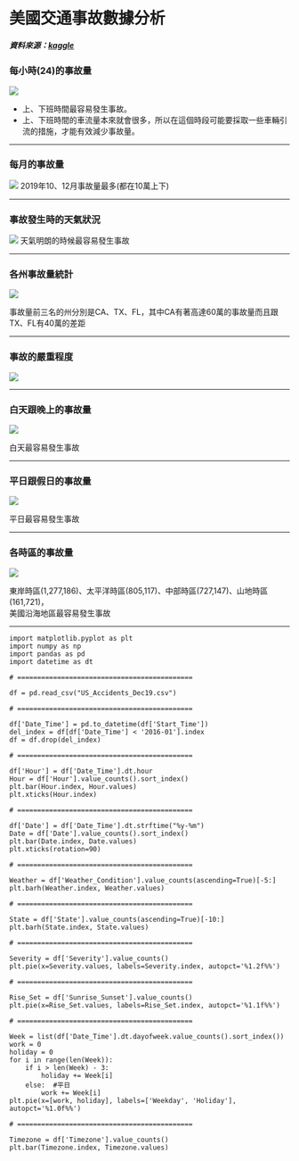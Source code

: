 # 美國交通事故數據分析
##### 資料來源：[kaggle](https://www.kaggle.com/sobhanmoosavi/us-accidents)

### 每小時(24)的事故量
![](https://i.imgur.com/g13ldbl.png)

* 上、下班時間最容易發生事故。
* 上、下班時間的車流量本來就會很多，所以在這個時段可能要採取一些車輛引流的措施，才能有效減少事故量。

----

### 每月的事故量
![](https://i.imgur.com/yj4t0dz.png)
2019年10、12月事故量最多(都在10萬上下)

----

### 事故發生時的天氣狀況
![](https://i.imgur.com/o7XawzC.png)
天氣明朗的時候最容易發生事故

----

### 各州事故量統計
![](https://i.imgur.com/uth84OT.png)

事故量前三名的州分別是CA、TX、FL，其中CA有著高達60萬的事故量而且跟TX、FL有40萬的差距


----

### 事故的嚴重程度
![](https://i.imgur.com/zznwIOD.png)

----

### 白天跟晚上的事故量
![](https://i.imgur.com/tBp7g67.png)

白天最容易發生事故

----

### 平日跟假日的事故量
![](https://i.imgur.com/4yoFHg7.png)

平日最容易發生事故

----

### 各時區的事故量
![](https://i.imgur.com/MicmCcy.png)

東岸時區(1,277,186)、太平洋時區(805,117)、中部時區(727,147)、山地時區(161,721)，  
美國沿海地區最容易發生事故

---
```
import matplotlib.pyplot as plt
import numpy as np
import pandas as pd
import datetime as dt

# ============================================

df = pd.read_csv("US_Accidents_Dec19.csv")

# ============================================

df['Date_Time'] = pd.to_datetime(df['Start_Time'])
del_index = df[df['Date_Time'] < '2016-01'].index
df = df.drop(del_index)

# ============================================

df['Hour'] = df['Date_Time'].dt.hour
Hour = df['Hour'].value_counts().sort_index()
plt.bar(Hour.index, Hour.values)
plt.xticks(Hour.index)

# ============================================

df['Date'] = df['Date_Time'].dt.strftime("%y-%m")
Date = df['Date'].value_counts().sort_index()
plt.bar(Date.index, Date.values)
plt.xticks(rotation=90)

# ============================================

Weather = df['Weather_Condition'].value_counts(ascending=True)[-5:]
plt.barh(Weather.index, Weather.values)

# ============================================

State = df['State'].value_counts(ascending=True)[-10:]
plt.barh(State.index, State.values)

# ============================================

Severity = df['Severity'].value_counts()
plt.pie(x=Severity.values, labels=Severity.index, autopct='%1.2f%%')

# ============================================

Rise_Set = df['Sunrise_Sunset'].value_counts()
plt.pie(x=Rise_Set.values, labels=Rise_Set.index, autopct='%1.1f%%')

# ============================================

Week = list(df['Date_Time'].dt.dayofweek.value_counts().sort_index())
work = 0
holiday = 0
for i in range(len(Week)):
    if i > len(Week) - 3:
        holiday += Week[i]
    else:  #平日
        work += Week[i]
plt.pie(x=[work, holiday], labels=['Weekday', 'Holiday'], autopct='%1.0f%%')

# ============================================

Timezone = df['Timezone'].value_counts()
plt.bar(Timezone.index, Timezone.values)

```
